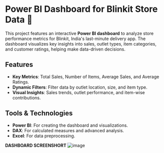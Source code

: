# **Power BI Dashboard for Blinkit Store Data 🚀**

This project features an interactive **Power BI dashboard** to analyze store performance metrics for Blinkit, India's last-minute delivery app. The dashboard visualizes key insights into sales, outlet types, item categories, and customer ratings, helping make data-driven decisions.


## Features

- **Key Metrics**: Total Sales, Number of Items, Average Sales, and Average Ratings.
- **Dynamic Filters**: Filter data by outlet location, size, and item type.
- **Visual Insights**: Sales trends, outlet performance, and item-wise contributions.

## Tools & Technologies

- **Power BI**: For creating the dashboard and visualizations.
- **DAX**: For calculated measures and advanced analysis.
- **Excel**: For data preprocessing.

**DASHBOARD SCREENSHORT**
![image](https://github.com/user-attachments/assets/8b44584c-8017-4635-917f-8ea642254a89)
